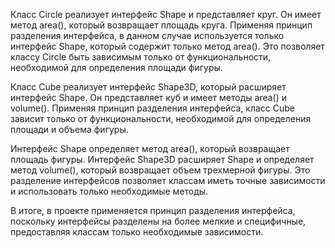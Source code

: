 Класс Circle реализует интерфейс Shape и представляет круг.
Он имеет метод area(), который возвращает площадь круга.
Применяя принцип разделения интерфейса, в данном случае используется только интерфейс Shape, который содержит только метод area().
Это позволяет классу Circle быть зависимым только от функциональности, необходимой для определения площади фигуры.

Класс Cube реализует интерфейс Shape3D, который расширяет интерфейс Shape. Он представляет куб и имеет методы area() и volume().
Применяя принцип разделения интерфейса, класс Cube зависит только от функциональности, необходимой для определения площади и объема фигуры.

Интерфейс Shape определяет метод area(), который возвращает площадь фигуры.
Интерфейс Shape3D расширяет Shape и определяет метод volume(), который возвращает объем трехмерной фигуры.
Это разделение интерфейсов позволяет классам иметь точные зависимости и использовать только необходимые методы.

В итоге, в проекте применяется принцип разделения интерфейса, поскольку интерфейсы разделены на более мелкие и специфичные,
предоставляя классам только необходимые зависимости.